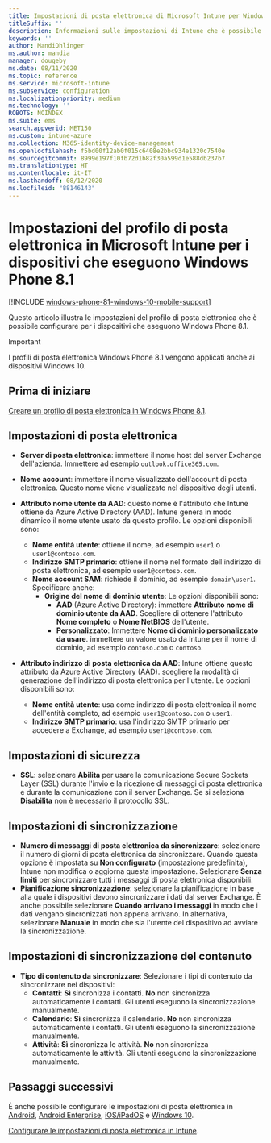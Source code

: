 ```yaml
---
title: Impostazioni di posta elettronica di Microsoft Intune per Windows Phone 8.1
titleSuffix: ''
description: Informazioni sulle impostazioni di Intune che è possibile usare per configurare le connessioni di posta elettronica nei dispositivi che eseguono Windows Phone 8.1.
keywords: ''
author: MandiOhlinger
ms.author: mandia
manager: dougeby
ms.date: 08/11/2020
ms.topic: reference
ms.service: microsoft-intune
ms.subservice: configuration
ms.localizationpriority: medium
ms.technology: ''
ROBOTS: NOINDEX
ms.suite: ems
search.appverid: MET150
ms.custom: intune-azure
ms.collection: M365-identity-device-management
ms.openlocfilehash: f5bd00f12ab0f015c6408e2bbc934e1320c7540e
ms.sourcegitcommit: 8999e197f10fb72d1b82f30a599d1e588db237b7
ms.translationtype: HT
ms.contentlocale: it-IT
ms.lasthandoff: 08/12/2020
ms.locfileid: "88146143"
---
```

# <a name="email-profile-settings-in-microsoft-intune-for-devices-running-windows-phone-81"></a>Impostazioni del profilo di posta elettronica in Microsoft Intune per i dispositivi che eseguono Windows Phone 8.1

[!INCLUDE [windows-phone-81-windows-10-mobile-support](../includes/windows-phone-81-windows-10-mobile-support.md)]

Questo articolo illustra le impostazioni del profilo di posta elettronica che è possibile configurare per i dispositivi che eseguono Windows Phone 8.1.

>[!IMPORTANT]
>I profili di posta elettronica Windows Phone 8.1 vengono applicati anche ai dispositivi Windows 10.

## <a name="before-you-begin"></a>Prima di iniziare

[Creare un profilo di posta elettronica in Windows Phone 8.1](email-settings-configure.md).

## <a name="email-settings"></a>Impostazioni di posta elettronica

- **Server di posta elettronica**: immettere il nome host del server Exchange dell'azienda. Immettere ad esempio `outlook.office365.com`.
- **Nome account**: immettere il nome visualizzato dell'account di posta elettronica. Questo nome viene visualizzato nel dispositivo degli utenti.
- **Attributo nome utente da AAD**: questo nome è l'attributo che Intune ottiene da Azure Active Directory (AAD). Intune genera in modo dinamico il nome utente usato da questo profilo. Le opzioni disponibili sono:
  - **Nome entità utente**: ottiene il nome, ad esempio `user1` o `user1@contoso.com`.
  - **Indirizzo SMTP primario**: ottiene il nome nel formato dell'indirizzo di posta elettronica, ad esempio `user1@contoso.com`.
  - **Nome account SAM**: richiede il dominio, ad esempio `domain\user1`. Specificare anche:
    - **Origine del nome di dominio utente**: Le opzioni disponibili sono:
      - **AAD** (Azure Active Directory): immettere **Attributo nome di dominio utente da AAD**. Scegliere di ottenere l'attributo **Nome completo** o **Nome NetBIOS** dell'utente.
      - **Personalizzato**: Immettere **Nome di dominio personalizzato da usare**. immettere un valore usato da Intune per il nome di dominio, ad esempio `contoso.com` o `contoso`.

- **Attributo indirizzo di posta elettronica da AAD**: Intune ottiene questo attributo da Azure Active Directory (AAD). scegliere la modalità di generazione dell'indirizzo di posta elettronica per l'utente. Le opzioni disponibili sono:
  - **Nome entità utente**: usa come indirizzo di posta elettronica il nome dell'entità completo, ad esempio `user1@contoso.com` o `user1`.
  - **Indirizzo SMTP primario**: usa l'indirizzo SMTP primario per accedere a Exchange, ad esempio `user1@contoso.com`.

## <a name="security-settings"></a>Impostazioni di sicurezza

- **SSL**: selezionare **Abilita** per usare la comunicazione Secure Sockets Layer (SSL) durante l'invio e la ricezione di messaggi di posta elettronica e durante la comunicazione con il server Exchange. Se si seleziona **Disabilita** non è necessario il protocollo SSL.

## <a name="synchronization-settings"></a>Impostazioni di sincronizzazione

- **Numero di messaggi di posta elettronica da sincronizzare**: selezionare il numero di giorni di posta elettronica da sincronizzare. Quando questa opzione è impostata su **Non configurato** (impostazione predefinita), Intune non modifica o aggiorna questa impostazione. Selezionare **Senza limiti** per sincronizzare tutti i messaggi di posta elettronica disponibili.
- **Pianificazione sincronizzazione**: selezionare la pianificazione in base alla quale i dispositivi devono sincronizzare i dati dal server Exchange. È anche possibile selezionare **Quando arrivano i messaggi** in modo che i dati vengano sincronizzati non appena arrivano. In alternativa, selezionare **Manuale** in modo che sia l'utente del dispositivo ad avviare la sincronizzazione.

## <a name="content-sync-settings"></a>Impostazioni di sincronizzazione del contenuto

- **Tipo di contenuto da sincronizzare**: Selezionare i tipi di contenuto da sincronizzare nei dispositivi:
  - **Contatti**: **Sì** sincronizza i contatti. **No** non sincronizza automaticamente i contatti. Gli utenti eseguono la sincronizzazione manualmente.
  - **Calendario**: **Sì** sincronizza il calendario. **No** non sincronizza automaticamente i contatti. Gli utenti eseguono la sincronizzazione manualmente.
  - **Attività**: **Sì** sincronizza le attività. **No** non sincronizza automaticamente le attività. Gli utenti eseguono la sincronizzazione manualmente.

## <a name="next-steps"></a>Passaggi successivi

È anche possibile configurare le impostazioni di posta elettronica in [Android](email-settings-android.md), [Android Enterprise](email-settings-android-enterprise.md), [iOS/iPadOS](email-settings-ios.md) e [Windows 10](email-settings-windows-10.md).

[Configurare le impostazioni di posta elettronica in Intune](email-settings-configure.md).
